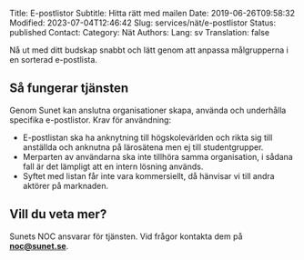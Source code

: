 Title: E-postlistor
Subtitle: Hitta rätt med mailen
Date: 2019-06-26T09:58:32
Modified: 2023-07-04T12:46:42
Slug: services/nät/e-postlistor
Status: published
Contact: 
Category: Nät
Authors: 
Lang: sv
Translation: false

Nå ut med ditt budskap snabbt och lätt genom att anpassa målgrupperna i en sorterad e-postlista.


Så fungerar tjänsten
--------------------


Genom Sunet kan anslutna organisationer skapa, använda och underhålla specifika e-postlistor. Krav för användning:


* E-postlistan ska ha anknytning till högskolevärlden och rikta sig till anställda och anknutna på lärosätena men ej till studentgrupper.
* Merparten av användarna ska inte tillhöra samma organisation, i sådana fall är det lämpligt att en intern lösning används.
* Syftet med listan får inte vara kommersiellt, då hänvisar vi till andra aktörer på marknaden.


Vill du veta mer?
-----------------


Sunets NOC ansvarar för tjänsten. Vid frågor kontakta dem på **[noc@sunet.se](mailto:noc@sunet.se)**.


